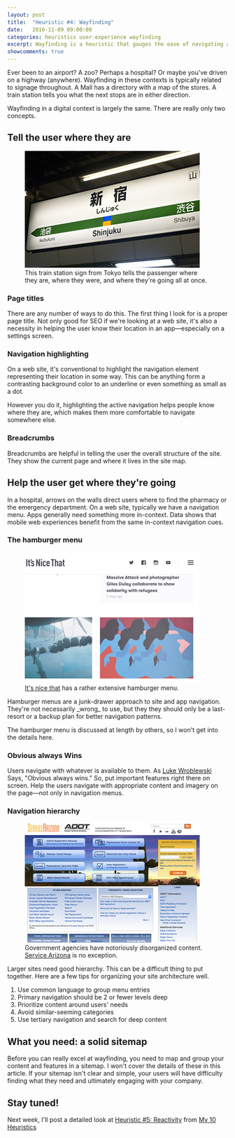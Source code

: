 ```yaml
---
layout: post
title:  "Heuristic #4: Wayfinding"
date:   2016-11-09 09:00:00
categories: heuristics user-experience wayfinding
excerpt: Wayfinding is a heuristic that gauges the ease of navigating an app. It's about telling the user where they are as well as how to get where they want to go.
showcomments: true
---
```


Ever been to an airport? A zoo? Perhaps a hospital? Or maybe you've driven on a highway (anywhere). Wayfinding in these contexts is typically related to signage throughout. A Mall has a directory with a map of the stores. A train station tells you what the next stops are in either direction.

Wayfinding in a digital context is largely the same. There are really only two concepts.

## Tell the user where they are

<figure class="img-right width-400"><img  src="/media/2016/11/Shinjuku_station_sign.jpg" alt="Japanese train station sign">
<figcaption>This train station sign from Tokyo tells the passenger where they are, where they were, and where they're going all at once.</figcaption>
</figure>

### Page titles

There are any number of ways to do this. The first thing I look for is a proper page title. Not only good for SEO if we're looking at a web site, it's also a necessity in helping the user know their location in an app&mdash;especially on a settings screen.

### Navigation highlighting

On a web site, it's conventional to highlight the navigation element representing their location in some way. This can be anything form a contrasting background color to an underline or even something as small as a dot.

However you do it, highlighting the active navigation helps people know where they are, which makes them more comfortable to navigate somewhere else.

### Breadcrumbs

Breadcrumbs are helpful in telling the user the overall structure of the site. They show the current page and where it lives in the site map.

## Help the user get where they're going

In a hospital, arrows on the walls direct users where to find the pharmacy or the emergency department. On a web site, typically we have a navigation menu. Apps generally need something more in-context. Data shows that mobile web experiences benefit from the same in-context navigation cues.

### The hamburger menu

<figure class="img-right width-400"><img  src="/media/2016/11/hamburger-menu.gif" alt="Example of a hamburger menu opening">
<figcaption><a href="http://www.itsnicethat.com/">It's nice that</a> has a rather extensive hamburger menu.</figcaption>
</figure>
Hamburger menus are a junk-drawer approach to site and app navigation. They're not necessarily _wrong_ to use, but they they should only be a last-resort or a backup plan for better navigation patterns.

The hamburger menu is discussed at length by others, so I won't get into the details here.

### Obvious always Wins

Users navigate with whatever is available to them. As [Luke Wroblewski](http://www.lukew.com) Says, "Obvious always wins." So, put important features right there on screen. Help the users navigate with appropriate content and imagery on the page&mdash;not only in navigation menus.

### Navigation hierarchy

<figure class="img-right width-400"><img  src="/media/2016/11/servicearizona.jpg" alt="servicearizona.com screenshot">
<figcaption>Government agencies have notoriously disorganized content.  <a href="http://servicearizona.com">Service Arizona</a> is no exception.</figcaption>
</figure>
Larger sites need good hierarchy. This can be a difficult thing to put together. Here are a few tips for organizing your site architecture well.

1. Use common language to group menu entries
2. Primary navigation should be 2 or fewer levels deep
3. Prioritize content around users' needs
4. Avoid similar-seeming categories
5. Use tertiary navigation and search for deep content

## What you need: a solid sitemap

Before you can really excel at wayfinding, you need to map and group your content and features in a sitemap. I won't cover the details of these in this article. If your sitemap isn't clear and simple, your users will have difficulty finding what they need and ultimately engaging with your company.

## Stay tuned!

Next week, I'll post a detailed look at [Heuristic #5: Reactivity](/heuristics/user-experience/interactivity/2016/12/17/heuristic-5-interactivity.html) from [My 10 Heuristics](/heuristics/user-experience/2016/10/07/heuristics-overview.html)
